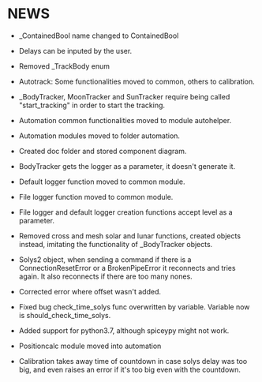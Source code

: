 # NEWS

- _ContainedBool name changed to ContainedBool
- Delays can be inputed by the user.

- Removed _TrackBody enum
- Autotrack: Some functionalities moved to common, others to calibration.

- _BodyTracker, MoonTracker and SunTracker require being called "start_tracking" in order
to start the tracking.

- Automation common functionalities moved to module autohelper.
- Automation modules moved to folder automation.
- Created doc folder and stored component diagram.

- BodyTracker gets the logger as a parameter, it doesn't generate it.
- Default logger function moved to common module.
- File logger function moved to common module.

- File logger and default logger creation functions accept level as a parameter.
- Removed cross and mesh solar and lunar functions, created objects instead, imitating
the functionality of _BodyTracker objects.

- Solys2 object, when sending a command if there is a ConnectionResetError or a BrokenPipeError
it reconnects and tries again. It also reconnects if there are too many nones.

- Corrected error where offset wasn't added.

- Fixed bug check_time_solys func overwritten by variable. Variable now is
should_check_time_solys.

- Added support for python3.7, although spiceypy might not work.

- Positioncalc module moved into automation

- Calibration takes away time of countdown in case solys delay was too big, and even raises an
error if it's too big even with the countdown.
